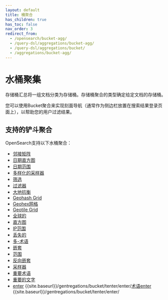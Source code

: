 ```yaml
---
layout: default
title: 桶聚合
has_children: true
has_toc: false
nav_order: 3
redirect_from:
  - /opensearch/bucket-agg/
  - /query-dsl/aggregations/bucket-agg/
  - /query-dsl/aggregations/bucket/
  - /aggregations/bucket-agg/
---
```


# 水桶聚集

存储桶汇总将一组文档分类为存储桶。存储桶聚合的类型确定给定文档的存储桶。

您可以使用Bucket聚合来实现刻面导航（通常作为侧边栏放置在搜索结果登录页面上），以帮助您的用户过滤结果。

## 支持的铲斗聚合

OpenSearch支持以下水桶聚合：

- [邻接矩阵]({{site.url}}{{site.baseurl}}/aggregations/bucket/adjacency-matrix/)
- [日期直方图]({{site.url}}{{site.baseurl}}/aggregations/bucket/date-histogram/)
- [日期范围]({{site.url}}{{site.baseurl}}/aggregations/bucket/date-range/)
- [多样化的采样器]({{site.url}}{{site.baseurl}}/aggregations/bucket/diversified-sampler/)
- [筛选]({{site.url}}{{site.baseurl}}/aggregations/bucket/filter/)
- [过滤器]({{site.url}}{{site.baseurl}}/aggregations/bucket/filters/)
- [大地抗衡]({{site.url}}{{site.baseurl}}/aggregations/bucket/geo-distance/)
- [Geohash Grid]({{site.url}}{{site.baseurl}}/aggregations/bucket/geohash-grid/)
- [Geohex网格]({{site.url}}{{site.baseurl}}/aggregations/bucket/geohex-grid/)
- [Geotile Grid]({{site.url}}{{site.baseurl}}/aggregations/bucket/geotile-grid/)
- [全球的]({{site.url}}{{site.baseurl}}/aggregations/bucket/global/)
- [直方图]({{site.url}}{{site.baseurl}}/aggregations/bucket/histogram/)
- [IP范围]({{site.url}}{{site.baseurl}}/aggregations/bucket/ip-range/)
- [丢失的]({{site.url}}{{site.baseurl}}/aggregations/bucket/missing/)
- [多-术语]({{site.url}}{{site.baseurl}}/aggregations/bucket/multi-terms/)
- [嵌套]({{site.url}}{{site.baseurl}}/aggregations/bucket/nested/)
- [范围]({{site.url}}{{site.baseurl}}/aggregations/bucket/range/)
- [反向嵌套]({{site.url}}{{site.baseurl}}/aggregations/bucket/reverse-nested/)
- [采样器]({{site.url}}{{site.baseurl}}/aggregations/bucket/sampler/)
- [重要术语]({{site.url}}{{site.baseurl}}/aggregations/bucket/significant-terms/)
- [重要的文字]({{site.url}}{{site.baseurl}}/aggregations/bucket/significant-text/)
- [enter]({{stite.url}}) {{site.baseurl}}/gentregations/bucket/tenter/enter/[术语]({{site.url}}{{site.baseurl}}/aggregations/bucket/terms/)[enter]({{stite.url}}) {{site.baseurl}}/gentregations/bucket/tenter/enter/

